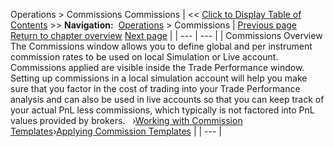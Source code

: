 ﻿
Operations \> Commissions
Commissions
| \<\< [Click to Display Table of Contents](understanding_commissions.md) \>\> **Navigation:**     [Operations](operations-1.md) \> Commissions | [Previous page](wiseman-1.md) [Return to chapter overview](operations-1.md) [Next page](adding_per_instrument_commissi_2-1.md) |
| --- | --- |
| Commissions Overview The Commissions window allows you to define global and per instrument commission rates to be used on local Simulation or Live account. Commissions applied are visible inside the Trade Performance window. Setting up commissions in a local simulation account will help you make sure that you factor in the cost of trading into your Trade Performance analysis and can also be used in live accounts so that you can keep track of your actual PnL less commissions, which typically is not factored into PnL values provided by brokers.   ›[Working with Commission Templates](adding_per_instrument_commissi_2-1.md)›[Applying Commission Templates](adding_per_instrument_commissi_3-1.md) |
| --- |
